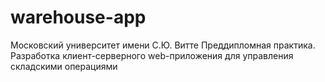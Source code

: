 # warehouse-app
Московский университет имени С.Ю. Витте
Преддипломная практика. 
Разработка клиент-серверного web-приложения для управления складскими операциями
